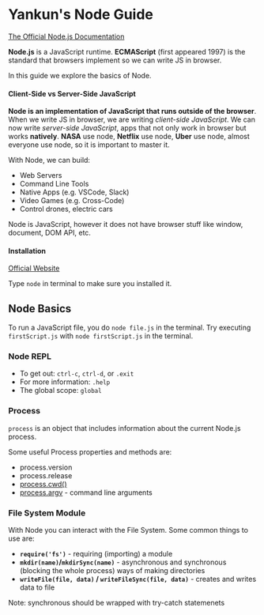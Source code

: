 # Yankun's Node Guide

[The Official Node.js Documentation](https://nodejs.org/docs/latest/api/documentation.html)

**Node.js** is a JavaScript runtime. **ECMAScript** (first appeared 1997) is the standard that browsers implement so we can write JS in browser. 

In this guide we explore the basics of Node.

#### Client-Side vs Server-Side JavaScript

**Node is an implementation of JavaScript that runs outside of the browser**. When we write JS in browser, we are writing *client-side JavaScript*. We can now write *server-side JavaScript*, apps that not only work in browser but works **natively**. **NASA** use node, **Netflix** use node, **Uber** use node, almost everyone use node, so it is important to master it.

With Node, we can build:
* Web Servers
* Command Line Tools
* Native Apps (e.g. VSCode, Slack)
* Video Games (e.g. Cross-Code)
* Control drones, electric cars

Node is JavaScript, however it does not have browser stuff like window, document, DOM API, etc.

#### Installation 

[Official Website](https://nodejs.org/en)

Type `node` in terminal to make sure you installed it.

## Node Basics

To run a JavaScript file, you do `node file.js` in the terminal. Try executing `firstScript.js` with `node firstScript.js` in the terminal.

### Node REPL

* To get out: `ctrl-c`, `ctrl-d`, or `.exit`
* For more information: `.help`
* The global scope: `global`

### Process

`process` is an object that includes information about the current Node.js process.

Some useful Process properties and methods are: 
* process.version
* process.release
* [process.cwd()](https://nodejs.org/docs/latest/api/process.html#processcwd)
* [process.argv](https://nodejs.org/docs/latest/api/process.html#processargv) - command line arguments

### File System Module

With Node you can interact with the File System. Some common things to use are:

* **`require('fs')`** - requiring (importing) a module 
* **`mkdir(name)`/`mkdirSync(name)`** - asynchronous and synchronous (blocking the whole process) ways of making directories
* **`writeFile(file, data)` / `writeFileSync(file, data)`** - creates and writes data to file

Note: synchronous should be wrapped with try-catch statemenets












